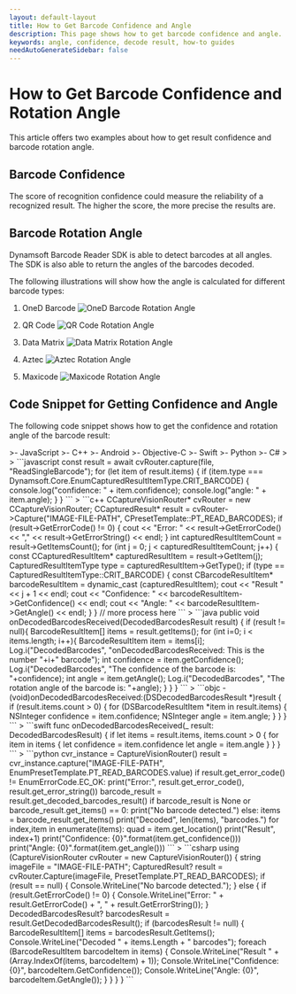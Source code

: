 ```yaml
---
layout: default-layout
title: How to Get Barcode Confidence and Angle
description: This page shows how to get barcode confidence and angle.
keywords: angle, confidence, decode result, how-to guides
needAutoGenerateSidebar: false
---
```


# How to Get Barcode Confidence and Rotation Angle

This article offers two examples about how to get result confidence and barcode rotation angle.

## Barcode Confidence

The score of recognition confidence could measure the reliability of a recognized result. The higher the score, the more precise the results are. 

## Barcode Rotation Angle

Dynamsoft Barcode Reader SDK is able to detect barcodes at all angles. The SDK is also able to return the angles of the barcodes decoded.

The following illustrations will show how the angle is calculated for different barcode types:

1. OneD Barcode
    ![OneD Barcode Rotation Angle][1]

2. QR Code
    ![QR Code Rotation Angle][2]

3. Data Matrix
    ![Data Matrix Rotation Angle][3]

4. Aztec
    ![Aztec Rotation Angle][4]

5. Maxicode
    ![Maxicode Rotation Angle][5]

## Code Snippet for Getting Confidence and Angle

The following code snippet shows how to get the confidence and rotation angle of the barcode result:

<div class="sample-code-prefix template2"></div>
   >- JavaScript
   >- C++
   >- Android
   >- Objective-C
   >- Swift
   >- Python
   >- C#
   >
>
```javascript
const result = await cvRouter.capture(file, "ReadSingleBarcode");
for (let item of result.items) {
  if (item.type === Dynamsoft.Core.EnumCapturedResultItemType.CRIT_BARCODE) {
    console.log("confidence: " + item.confidence);
    console.log("angle: " + item.angle);
  }
}
```
>
```c++
CCaptureVisionRouter* cvRouter = new CCaptureVisionRouter;
CCapturedResult* result = cvRouter->Capture("IMAGE-FILE-PATH", CPresetTemplate::PT_READ_BARCODES);
if (result->GetErrorCode() != 0) {
    cout << "Error: " << result->GetErrorCode() << "," << result->GetErrorString() << endl;
}
int capturedResultItemCount = result->GetItemsCount();
for (int j = 0; j < capturedResultItemCount; j++) 
{
    const CCapturedResultItem* capturedResultItem = result->GetItem(j);
    CapturedResultItemType type = capturedResultItem->GetType();
    if (type == CapturedResultItemType::CRIT_BARCODE) 
    {
        const CBarcodeResultItem* barcodeResultItem = dynamic_cast<const CBarcodeResultItem*> (capturedResultItem);
        cout << "Result " << j + 1 << endl;
        cout << "Confidence: " << barcodeResultItem->GetConfidence() << endl;
        cout << "Angle: " << barcodeResultItem->GetAngle() << endl;
    }
}
// more process here
```
>
```java
public void onDecodedBarcodesReceived(DecodedBarcodesResult result) {
    if (result != null){
        BarcodeResultItem[] items = result.getItems();
        for (int i=0; i < items.length; i++){
            BarcodeResultItem item = items[i];
            Log.i("DecodedBarcodes", "onDecodedBarcodesReceived: This is the number "+i+" barcode");
            int confidence = item.getConfidence();
            Log.i("DecodedBarcodes", "The confidence of the barcode is: "+confidence);
            int angle = item.getAngle();
            Log.i("DecodedBarcodes", "The rotation angle of the barcode is: "+angle);
        }
    }
}
```
>
```objc
- (void)onDecodedBarcodesReceived:(DSDecodedBarcodesResult *)result {
    if (result.items.count > 0) {
        for (DSBarcodeResultItem *item in result.items) {
            NSInteger confidence = item.confidence;
            NSInteger angle = item.angle;
        }
    }
}
```
>
```swift
func onDecodedBarcodesReceived(_ result: DecodedBarcodesResult) {
    if let items = result.items, items.count > 0 {
        for item in items {
            let confidence = item.confidence
            let angle = item.angle
        }
    }
}
```
>
```python
cvr_instance = CaptureVisionRouter()
result = cvr_instance.capture("IMAGE-FILE-PATH", EnumPresetTemplate.PT_READ_BARCODES.value)
if result.get_error_code() != EnumErrorCode.EC_OK:
    print("Error:", result.get_error_code(), result.get_error_string())
barcode_result = result.get_decoded_barcodes_result()
if barcode_result is None or barcode_result.get_items() == 0:
    print("No barcode detected.")
else:
    items = barcode_result.get_items()
    print("Decoded", len(items), "barcodes.")
    for index,item in enumerate(items):
        quad = item.get_location()
        print("Result", index+1)
        print("Confidence: {0}".format(item.get_confidence()))
        print("Angle: {0}".format(item.get_angle()))
```
>
```csharp
using (CaptureVisionRouter cvRouter = new CaptureVisionRouter())
{
    string imageFile = "IMAGE-FILE-PATH";
    CapturedResult? result = cvRouter.Capture(imageFile, PresetTemplate.PT_READ_BARCODES);
    if (result == null)
    {
        Console.WriteLine("No barcode detected.");
    }
    else
    {
        if (result.GetErrorCode() != 0)
        {
            Console.WriteLine("Error: " + result.GetErrorCode() + ", " + result.GetErrorString());
        }
        DecodedBarcodesResult? barcodesResult = result.GetDecodedBarcodesResult();
        if (barcodesResult != null)
        {
            BarcodeResultItem[] items = barcodesResult.GetItems();
            Console.WriteLine("Decoded " + items.Length + " barcodes");
            foreach (BarcodeResultItem barcodeItem in items)
            {
                Console.WriteLine("Result " + (Array.IndexOf(items, barcodeItem) + 1));
                Console.WriteLine("Confidence: {0}", barcodeItem.GetConfidence());
                Console.WriteLine("Angle: {0}", barcodeItem.GetAngle());
            }
        }
    }
}
```

[1]: assets/get-confidence-rotation/1d-angle.png

[2]: assets/get-confidence-rotation/qr-angle.png

[3]: assets/get-confidence-rotation/dm-angle.png

[4]: assets/get-confidence-rotation/aztec-angle.png

[5]: assets/get-confidence-rotation/maxicode-angle.png
